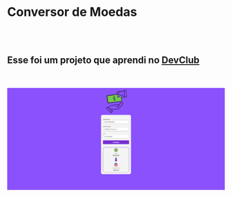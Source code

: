 <h1>Conversor de Moedas</h1>
<br>
<br>
<h2>Esse foi um projeto que aprendi no <a href="https://rodolfomori.com.br/devclub">DevClub</a></h2>
<br>
<br>
<img src="./assets/Captura de tela 2025-09-05 194834.png">
